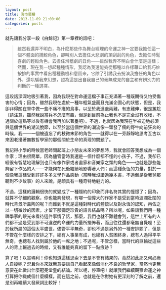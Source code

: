 ```yaml
---
layout: post
title: 海市蜃樓
date: 2013-11-09 21:00:00
categories: posts
---
```


就先讓我分享一段《白鯨記》第一章裡的話吧：

> 雖然我還弄不明白，為什麼那些作為舞台經理的命運之神一定要我擔任這一個不體面的捕鯨角色，卻叫別人去擔任大悲劇的頂刮刮的角色，去擔任時髦喜劇的輕鬆角色，去擔任滑稽劇的丑角——雖然我弄不明白會什麼是這樣；然而，現在我一想起種種情形，我認為我還能夠從那種以各樣藉口給我巧妙按排的事實中看出種種動機和意圖來，它除了引誘我去扮演我擔任的角色以外，還哄騙我來幻想，認為這是出自我自己的毫無成見的自主和有辨別力的判斷的一種選擇。

這段話深深地吸引著我，因為我現在對命運這檔子事正充滿著一種既期待又怕受傷害的心情；因為，雖然我現在處於一種年輕氣盛而且充滿企圖心的狀態，但是，我卻非得關在軍中做一些不痛不癢的鳥事，以至於我進退兩難，有志難伸，很是尷尬（請注意，雖然我說當兵不怎麼有趣，但是到目前為止我也不是完全沒有收穫，不過關於這點等以後有機會我再加以著墨吧）。不過，也就因為我現在半被迫地必須與這個世界的潮流脫節，以至於當這個世界的潮流像一頭發了瘋的野牛向前狂奔的時候，我——一個被遺忘了的枝微末節的角色——就得以在一旁靜靜地思考亙古以來困老擾著無數哲學家的那個關於生命的真理的問題了。

我記得小學的時候當老師問起班上小朋友未來的夢想時，我就會回答我想成為一個作家；理由很簡單，因為儘管當時我還是一個什麼都不懂的小孩子，不過，我卻已經很有智慧地理解到也只有像作家或者畫家和音樂家之類的角色——也就是那些能夠留下作品的人——才能夠在死後繼續地影響著人們；而這種永恆的力量，對於一個像我這樣受到許許多多文學作品感動（當時我沒讀過幾本書，不過倒是從我爸那聽到不少故事）的人來說，是頗具有一種奇特地魅力的。

不過，這樣的邏輯很快的就變成了一種隱約的印象而非名符其實的憧憬了；因為，就算不仔細的觀察，你也能夠發現，有哪一個偉大的作家不是受到當時波瀾壯闊的時代背景所薰陶的呢？而難到不就是這種對時代的體悟以及對永恆的認知，再佐之以一切微妙的因素，才留下那彌足珍貴的語言結晶嗎？所以呢，如果讓我們用一種禪學家的眼光來看待這件事情了話，那麼，我們也就不難體會到，這世上所有的人們都不過是受到那不可違逆的命運的力量所擺佈著，而且往往還都毫無自覺哩！至於我所屬的這個太平盛世，儘管平平無奇，卻也不過是另外的一種安排罷了，但是不管在什麼樣的安排之下，總有人事業有成，也總有人貧困終身，總有人過得平平無奇，也總有人找到屬於他的一席之地；不過呢，不管怎樣，當時代的巨輪從這些人的背上輾過去的時候，又有誰能夠真的留下一點痕跡？

算了吧！以實瑪利！你也知道這樣思索下去是不會有結果的，竟然如此那又何必庸人自擾呢？況且你本來就無意要讓自己看起來像個消化不良的哲學家，當然也更無意要在此做出什麼冠冕堂皇的結論。所以呢，停筆吧！就讓我們繼續觀察命運之神打算把你織成個什麼模樣，而在這之前，也就是在你對她有更深刻的了解之前，還是別再繼續大發厥詞比較好！
